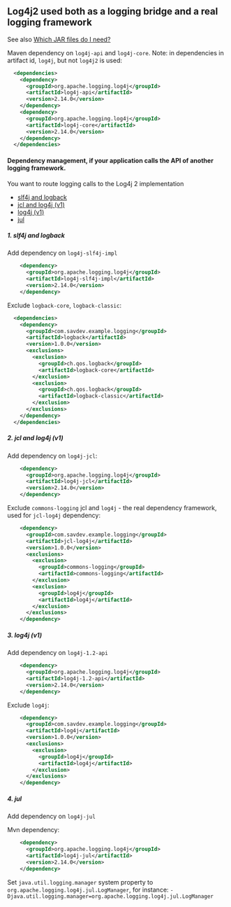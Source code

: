 ## Log4j2 used both as a logging bridge and a real logging framework

See also [Which JAR files do I need?](http://logging.apache.org/log4j/2.x/faq.html#which_jars)

Maven dependency on `log4j-api` and  `log4j-core`. 
Note: in dependencies in artifact id, `log4j`, but not `log4j2` is used:
```xml
  <dependencies>
    <dependency>
      <groupId>org.apache.logging.log4j</groupId>
      <artifactId>log4j-api</artifactId>
      <version>2.14.0</version>
    </dependency>
    <dependency>
      <groupId>org.apache.logging.log4j</groupId>
      <artifactId>log4j-core</artifactId>
      <version>2.14.0</version>
    </dependency>
  </dependencies>
```

#### Dependency management, if your application calls the API of another logging framework.

You want to route logging calls to the Log4j 2 implementation

- [slf4j and logback](#1-slf4j-and-logback)
- [jcl and log4j (v1)](#2-jcl-and-log4j-v1)
- [log4j (v1)](#3-log4j-v1)
- [jul](#4-jul)

##### 1. slf4j and logback

Add dependency on `log4j-slf4j-impl` 
```xml
    <dependency>
      <groupId>org.apache.logging.log4j</groupId>
      <artifactId>log4j-slf4j-impl</artifactId>
      <version>2.14.0</version>
    </dependency>
```
Exclude `logback-core`, `logback-classic`:
```xml
  <dependencies>
    <dependency>
      <groupId>com.savdev.example.logging</groupId>
      <artifactId>logback</artifactId>
      <version>1.0.0</version>
      <exclusions>
        <exclusion>
          <groupId>ch.qos.logback</groupId>
          <artifactId>logback-core</artifactId>
        </exclusion>
        <exclusion>
          <groupId>ch.qos.logback</groupId>
          <artifactId>logback-classic</artifactId>
        </exclusion>
      </exclusions>
    </dependency>
  </dependencies>
```

##### 2. jcl and log4j (v1)

Add dependency on `log4j-jcl`:
```xml
    <dependency>
      <groupId>org.apache.logging.log4j</groupId>
      <artifactId>log4j-jcl</artifactId>
      <version>2.14.0</version>
    </dependency>
```
Exclude `commons-logging` jcl and `log4j` - the real dependency framework, used for `jcl-log4j` dependency:
```xml
    <dependency>
      <groupId>com.savdev.example.logging</groupId>
      <artifactId>jcl-log4j</artifactId>
      <version>1.0.0</version>
      <exclusions>
        <exclusion>
          <groupId>commons-logging</groupId>
          <artifactId>commons-logging</artifactId>
        </exclusion>
        <exclusion>
          <groupId>log4j</groupId>
          <artifactId>log4j</artifactId>
        </exclusion>
      </exclusions>
    </dependency>
```

##### 3. log4j (v1)

Add dependency on `log4j-1.2-api`
```xml
    <dependency>
      <groupId>org.apache.logging.log4j</groupId>
      <artifactId>log4j-1.2-api</artifactId>
      <version>2.14.0</version>
    </dependency>
```
Exclude `log4j`:

```xml
    <dependency>
      <groupId>com.savdev.example.logging</groupId>
      <artifactId>log4j</artifactId>
      <version>1.0.0</version>
      <exclusions>
        <exclusion>
          <groupId>log4j</groupId>
          <artifactId>log4j</artifactId>
        </exclusion>
      </exclusions>
    </dependency>
```

##### 4. jul

Add dependency on `log4j-jul`

Mvn dependency:
```xml
    <dependency>
      <groupId>org.apache.logging.log4j</groupId>
      <artifactId>log4j-jul</artifactId>
      <version>2.14.0</version>
    </dependency>
```
Set `java.util.logging.manager` system property to `org.apache.logging.log4j.jul.LogManager`, for instance:
`-Djava.util.logging.manager=org.apache.logging.log4j.jul.LogManager`



